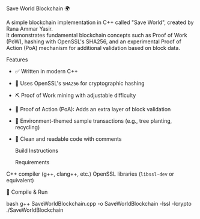 Save World Blockchain 🌍

A simple blockchain implementation in C++ called "Save World", created by Rana Ammar Yasir.  
It demonstrates fundamental blockchain concepts such as Proof of Work (PoW), hashing with OpenSSL's SHA256, and an experimental Proof of Action (PoA) mechanism for additional validation based on block data.

Features

- ✅ Written in modern C++
- 🔐 Uses OpenSSL's `SHA256` for cryptographic hashing
- ⛏️ Proof of Work mining with adjustable difficulty
- 🧪 Proof of Action (PoA): Adds an extra layer of block validation
- 🌱 Environment-themed sample transactions (e.g., tree planting, recycling)
- 📜 Clean and readable code with comments

  Build Instructions

  Requirements

 C++ compiler (g++, clang++, etc.)
 OpenSSL libraries (`libssl-dev` or equivalent)

 🧪 Compile & Run

  bash
g++ SaveWorldBlockchain.cpp -o SaveWorldBlockchain -lssl -lcrypto
./SaveWorldBlockchain

